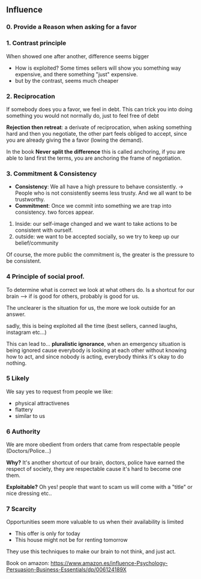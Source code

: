 
## Influence

### 0. Provide a Reason when asking for a favor

### 1. Contrast principle

When showed one after another, difference seems bigger 
- How is exploited? Some times sellers will show you something way expensive, and there something "just" expensive.
- but by the contrast, seems much cheaper


### 2. Reciprocation
If somebody does you a favor, we feel in debt. This can trick you into doing something you would not normally do, just to feel free of debt

**Rejection then retreat**: a derivate of reciprocation, when asking something hard and then you negotiate, the other part feels obliged to accept, since you are already giving the a favor (lowing the demand). 

In the book **Never split the difference** this is called anchoring, if you are able to land first the terms, you are anchoring the frame of negotiation.

### 3. Commitment & Consistency

- **Consistency**: We all have a high pressure to behave consistently. -> People who is not consistently seems less trusty. And we all want to be trustworthy.
- **Commitment**: Once we commit into something we are trap into consistency. two forces appear.

1. Inside: our self-image changed and we want to take actions to be consistent with ourself.
2. outside: we want to be accepted socially, so we try to keep up our belief/community

Of course, the more public the commitment is, the greater is the pressure to be consistent.

### 4 Principle of social proof.
To determine what is correct we look at what others do. Is a shortcut for our brain --> if is good for others, probably is good for us. 

The unclearer is the situation for us, the more we look outside for an answer.

sadly, this is being exploited all the time (best sellers, canned laughs, instagram etc...)

This can lead to... **pluralistic ignorance**, when an emergency situation is being ignored cause everybody is looking at each other without knowing how to act, and since nobody is acting, everybody thinks it's okay to do nothing.

### 5 Likely

We say yes to request from people we like:
- physical attractivenes
- flattery
- similar to us 

### 6 Authority

We are more obedient from orders that came from respectable people (Doctors/Police...)

**Why?** It's another shortcut of our brain, doctors, police have earned the respect of society, they are respectable cause it's hard to become one them.

**Exploitable?** Oh yes! people that want to scam us will come with a "title" or nice dressing etc..


### 7 Scarcity

Opportunities seem more valuable to us when their availability is limited
- This offer is only for today
- This house might not be for renting tomorrow

They use this techniques to make our brain to not think, and just act.

Book on amazon: https://www.amazon.es/influence-Psychology-Persuasion-Business-Essentials/dp/006124189X


